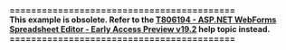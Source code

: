 **\=\=\=\=\=\=\=\=\=\=\=\=\=\=\=\=\=\=\=\=\=\=\=\=\=\=\=\=\=\=\=\=\=\=\=\=\=\=\=\=\=\=**  
**This example is obsolete. Refer to the [T806194 - ASP.NET WebForms Spreadsheet Editor - Early Access Preview v19.2](https://www.devexpress.com/Support/Center/Question/Details/T806194/asp-net-webforms-spreadsheet-editor-early-access-preview-v19-2) help topic instead.**  
**\=\=\=\=\=\=\=\=\=\=\=\=\=\=\=\=\=\=\=\=\=\=\=\=\=\=\=\=\=\=\=\=\=\=\=\=\=\=\=\=\=\=**  
